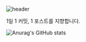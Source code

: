 ![header](https://capsule-render.vercel.app/api?type=waving&color=auto&height=300&section=header&text=Hello%20world&fontSize=90)

1일 1 커밋, 1 포스트를 지향합니다.

![Anurag's GitHub stats](https://github-readme-stats.vercel.app/api?username=whitem4rk&show_icons=true&theme=radical)


